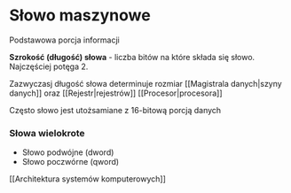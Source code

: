 # Słowo maszynowe
Podstawowa porcja informacji

**Szrokość (długość) słowa** - liczba bitów na które składa się słowo. Najczęściej potęga 2.

Zazwyczasj długość słowa determinuje rozmiar [[Magistrala danych|szyny danych]] oraz [[Rejestr|rejestrów]] [[Procesor|procesora]]

Często słowo jest utożsamiane z 16-bitową porcją danych

### Słowa wielokrote
- Słowo podwójne (dword)
- Słowo poczwórne (qword)

[[Architektura systemów komputerowych]]
